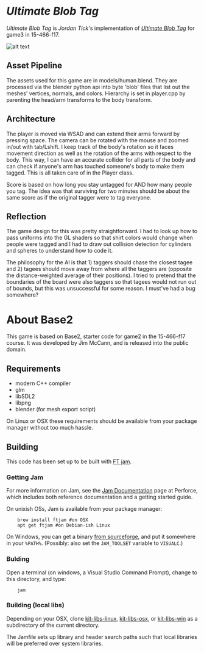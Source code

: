 # *Ultimate Blob Tag*

*Ultimate Blob Tag* is *Jordan Tick*'s implementation of [*Ultimate Blob Tag*](http://graphics.cs.cmu.edu/courses/15-466-f17/game3-designs/jrtick) for game3 in 15-466-f17.

![alt text](https://raw.githubusercontent.com/jrtick/15-466-f17-base3/master/screenshots/screenshot.png)

## Asset Pipeline

The assets used for this game are in models/human.blend. They are processed via the blender python api into byte 'blob' files that list out the meshes' vertices, normals, and colors.
Hierarchy is set in player.cpp by parenting the head/arm transforms to the body transform.

## Architecture

The player is moved via WSAD and can extend their arms forward by pressing space. The camera can be rotated with the mouse and zoomed in/out with tab/Lshift. I keep track of the body's rotation so it faces movement direction as well as the rotation of the arms with respect to the body. This way, I can have an accurate collider for all parts of the body and can check if anyone's arm has touched someone's body to make them tagged. This is all taken care of in the Player class.

Score is based on how long you stay untagged for AND how many people you tag. The idea was that surviving for two minutes should be about the same score as if the original tagger were to tag everyone.

## Reflection

The game design for this was pretty straightforward. I had to look up how to pass uniforms into the GL shaders so that shirt colors would change when people were tagged and I had to draw out collision detection for cylinders and spheres to understand how to code it.

The philosophy for the AI is that 1) taggers should chase the closest tagee and 2) tagees should move away from where all the taggers are (opposite the distance-weighted average of their positions). I tried to pretend that the boundaries of the board were also taggers so that tagees would not run out of bounds, but this was unsuccessful for some reason. I must've had a bug somewhere?

# About Base2

This game is based on Base2, starter code for game2 in the 15-466-f17 course. It was developed by Jim McCann, and is released into the public domain.

## Requirements

 - modern C++ compiler
 - glm
 - libSDL2
 - libpng
 - blender (for mesh export script)

On Linux or OSX these requirements should be available from your package manager without too much hassle.

## Building

This code has been set up to be built with [FT jam](https://www.freetype.org/jam/).

### Getting Jam

For more information on Jam, see the [Jam Documentation](https://www.perforce.com/documentation/jam-documentation) page at Perforce, which includes both reference documentation and a getting started guide.

On unixish OSs, Jam is available from your package manager:
```
	brew install ftjam #on OSX
	apt get ftjam #on Debian-ish Linux
```

On Windows, you can get a binary [from sourceforge](https://sourceforge.net/projects/freetype/files/ftjam/2.5.2/ftjam-2.5.2-win32.zip/download),
and put it somewhere in your `%PATH%`.
(Possibly: also set the `JAM_TOOLSET` variable to `VISUALC`.)

### Bulding
Open a terminal (on windows, a Visual Studio Command Prompt), change to this directory, and type:
```
	jam
```

### Building (local libs)

Depending on your OSX, clone 
[kit-libs-linux](https://github.com/ixchow/kit-libs-linux),
[kit-libs-osx](https://github.com/ixchow/kit-libs-osx),
or [kit-libs-win](https://github.com/ixchow/kit-libs-win)
as a subdirectory of the current directory.

The Jamfile sets up library and header search paths such that local libraries will be preferred over system libraries.
